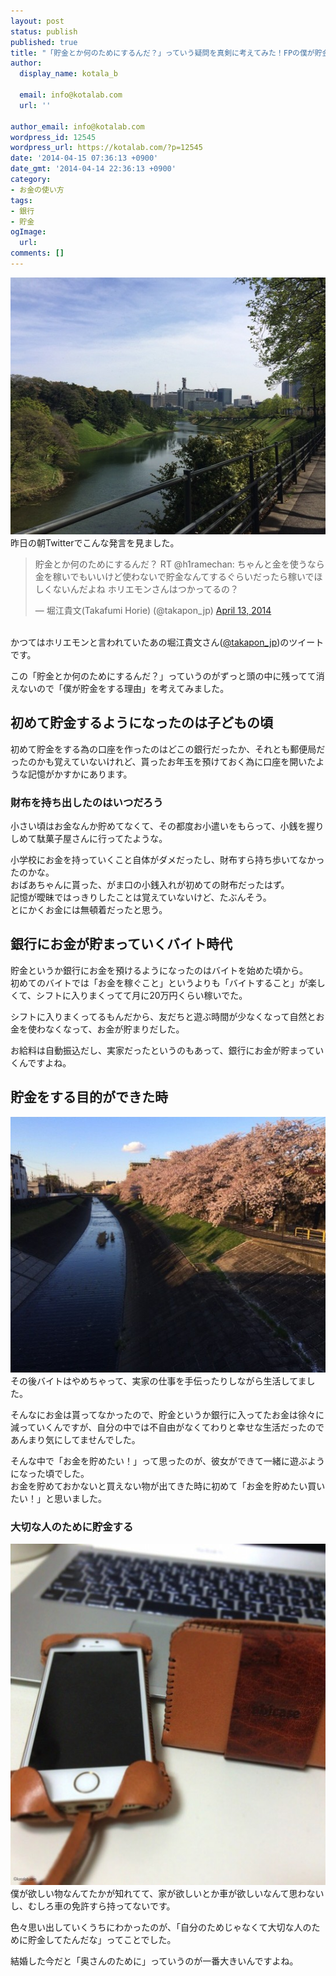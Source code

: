 ```yaml
---
layout: post
status: publish
published: true
title: "「貯金とか何のためにするんだ？」っていう疑問を真剣に考えてみた！FPの僕が貯金をする理由"
author:
  display_name: kotala_b

  email: info@kotalab.com
  url: ''

author_email: info@kotalab.com
wordpress_id: 12545
wordpress_url: https://kotalab.com/?p=12545
date: '2014-04-15 07:36:13 +0900'
date_gmt: '2014-04-14 22:36:13 +0900'
category:
- お金の使い方
tags:
- 銀行
- 貯金
ogImage:
  url:
comments: []
---
```

<p><img src="/wp-content/uploads/the-reason-for-saving-money_140415.jpg" alt="The reason for saving money 140415" title="the-reason-for-saving-money_140415.jpg" border="0" width="548" height="411" /><br />
昨日の朝Twitterでこんな発言を見ました。</p>
<blockquote class="twitter-tweet" lang="ja"><p>貯金とか何のためにするんだ？ RT <span class="removed_link" title="https://twitter.com/h1ramechan">@h1ramechan</span>:&#10;ちゃんと金を使うなら金を稼いでもいいけど使わないで貯金なんてするぐらいだったら稼いでほしくないんだよね&#10;ホリエモンさんはつかってるの？</p>
<p>&mdash; 堀江貴文(Takafumi Horie) (@takapon_jp) <a href="https://twitter.com/takapon_jp/statuses/455484374088024064">April 13, 2014</a></p></blockquote>
<p><script async src="//platform.twitter.com/widgets.js" charset="utf-8"></script><br />
かつてはホリエモンと言われていたあの堀江貴文さん(<a href="https://twitter.com/takapon_jp" target="_blank">@takapon_jp</a>)のツイートです。</p>
<p>この「貯金とか何のためにするんだ？」っていうのがずっと頭の中に残ってて消えないので「僕が貯金をする理由」を考えてみました。<br />
</p>
<!--more-->
<h2>初めて貯金するようになったのは子どもの頃</h2>
<p>初めて貯金をする為の口座を作ったのはどこの銀行だったか、それとも郵便局だったのかも覚えていないけれど、貰ったお年玉を預けておく為に口座を開いたような記憶がかすかにあります。</p>
<h3>財布を持ち出したのはいつだろう</h3>
<p>小さい頃はお金なんか貯めてなくて、その都度お小遣いをもらって、小銭を握りしめて駄菓子屋さんに行ってたような。</p>
<p>小学校にお金を持っていくこと自体がダメだったし、財布すら持ち歩いてなかったのかな。<br />
おばあちゃんに貰った、がま口の小銭入れが初めての財布だったはず。<br />
記憶が曖昧ではっきりしたことは覚えていないけど、たぶんそう。<br />
とにかくお金には無頓着だったと思う。</p>
<h2>銀行にお金が貯まっていくバイト時代</h2>
<p>貯金というか銀行にお金を預けるようになったのはバイトを始めた頃から。<br />
初めてのバイトでは「お金を稼ぐこと」というよりも「バイトすること」が楽しくて、シフトに入りまくってて月に20万円くらい稼いでた。</p>
<p>シフトに入りまくってるもんだから、友だちと遊ぶ時間が少なくなって自然とお金を使わなくなって、お金が貯まりだした。</p>
<p>お給料は自動振込だし、実家だったというのもあって、銀行にお金が貯まっていくんですよね。</p>
<h2>貯金をする目的ができた時</h2>
<p><img src="/wp-content/uploads/newly-married-next-step_140407-546x409.jpg" alt="newly-married-next-step_140407.jpg" width="546" height="409" class="alignnone size-large wp-image-12411" /><br />
その後バイトはやめちゃって、実家の仕事を手伝ったりしながら生活してました。</p>
<p>そんなにお金は貰ってなかったので、貯金というか銀行に入ってたお金は徐々に減っていくんですが、自分の中では不自由がなくてわりと幸せな生活だったのであんまり気にしてませんでした。</p>
<p>そんな中で「お金を貯めたい！」って思ったのが、彼女ができて一緒に遊ぶようになった頃でした。<br />
お金を貯めておかないと買えない物が出てきた時に初めて「お金を貯めたい買いたい！」と思いました。</p>
<h3>大切な人のために貯金する</h3>
<p><img src="/wp-content/uploads/abicase_140414_02-546x546.jpg" alt="abicase_140414_02.jpg" width="546" height="546" class="alignnone size-large wp-image-12524" /><br />
僕が欲しい物なんてたかが知れてて、家が欲しいとか車が欲しいなんて思わないし、むしろ車の免許すら持ってないです。</p>
<p>色々思い出していくうちにわかったのが、「自分のためじゃなくて大切な人のために貯金してたんだな」ってことでした。</p>
<p>結婚した今だと「奥さんのために」っていうのが一番大きいんですよね。</p>
